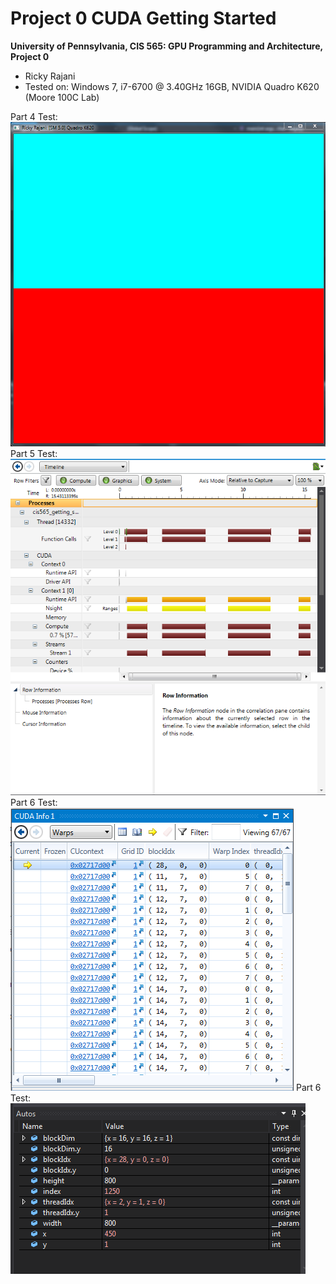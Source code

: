 Project 0 CUDA Getting Started
====================

**University of Pennsylvania, CIS 565: GPU Programming and Architecture, Project 0**

* Ricky Rajani
* Tested on: Windows 7, i7-6700 @ 3.40GHz 16GB, NVIDIA Quadro K620 (Moore 100C Lab)

Part 4 Test: ![](images/project0-part4.png)
Part 5 Test: ![](images/project0-part5.png)
Part 6 Test: ![](images/project0-part6_1.png)
Part 6 Test: ![](images/project0-part6_2.png)

